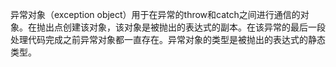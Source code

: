 异常对象（exception object）用于在异常的throw和catch之间进行通信的对象。在抛出点创建该对象，该对象是被抛出的表达式的副本。在该异常的最后一段处理代码完成之前异常对象都一直存在。异常对象的类型是被抛出的表达式的静态类型。
